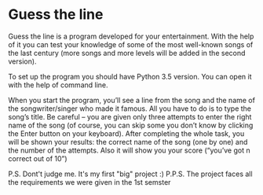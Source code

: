 # Guess the line

Guess the line is a program developed for your entertainment. With the help of it you can test your knowledge of some of the most well-known songs of the last century (more songs and more levels will be added in the second version).

To set up the program you should have Python 3.5 version. You can open it with the help of command line.

When you start the program, you’ll see a line from the song and the name of the songwriter/singer who made it famous. All you have to do is to type the song’s title. Be careful – you are given only three attempts to enter the right name of the song (of course, you can skip some you don’t know by clicking the Enter button on your keyboard). After completing the whole task, you will be shown your results: the correct name of the song (one by one) and the number of the attempts. Also it will show you your score (“you’ve got n correct out of 10”)

P.S.	Dont't judge me. It's my first "big" project :)
P.P.S.	The project faces all the requirements we were given in the 1st semster

